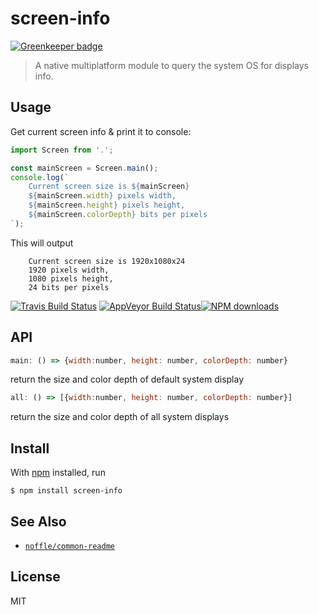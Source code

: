 # screen-info

[![Greenkeeper badge](https://badges.greenkeeper.io/parro-it/screen-info.svg)](https://greenkeeper.io/)

> A native multiplatform module to query the system OS for displays info.

## Usage

Get current screen info & print it to console:

```js
import Screen from '.';

const mainScreen = Screen.main();
console.log(`
	Current screen size is ${mainScreen}
	${mainScreen.width} pixels width,
	${mainScreen.height} pixels height,
	${mainScreen.colorDepth} bits per pixels
`);
```

This will output

```
	Current screen size is 1920x1080x24
	1920 pixels width,
	1080 pixels height,
	24 bits per pixels
```

[![Travis Build Status](https://img.shields.io/travis/parro-it/screen-info/master.svg)](http://travis-ci.org/parro-it/screen-info)
[![AppVeyor Build Status](https://ci.appveyor.com/api/projects/status/0j904vwgk43vuh3h?svg=true)](https://ci.appveyor.com/project/parro-it/screen-info)[![NPM downloads](https://img.shields.io/npm/dt/screen-info.svg)](https://npmjs.org/package/screen-info)


## API

```js
main: () => {width:number, height: number, colorDepth: number}
```

return the size and color depth of default system display

```js
all: () => [{width:number, height: number, colorDepth: number}]
```

return the size and color depth of all system displays

## Install

With [npm](https://npmjs.org/) installed, run

```
$ npm install screen-info
```

## See Also

- [`noffle/common-readme`](https://github.com/noffle/common-readme)

## License

MIT

